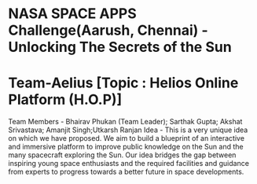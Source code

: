 # NASA SPACE APPS Challenge(Aarush, Chennai)  - Unlocking The Secrets of the Sun  
# Team-Aelius [Topic : Helios Online Platform (H.O.P)]                                   
 Team Members - Bhairav Phukan (Team Leader); Sarthak Gupta; Akshat Srivastava; Amanjit Singh;Utkarsh Ranjan
Idea - This is a very unique idea on which we have proposed. We aim to build a blueprint of an interactive and immersive platform to improve public knowledge on the Sun and the many spacecraft exploring the Sun. Our idea bridges the gap between inspiring young space enthusiasts and the required facilities and guidance from experts to progress towards a better future in space developments.
